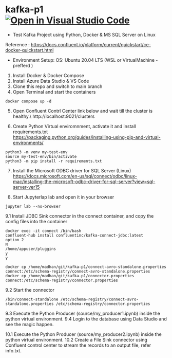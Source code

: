 # kafka-p1 [![Open in Visual Studio Code](https://open.vscode.dev/badges/open-in-vscode.svg)](https://open.vscode.dev/madhankumar388/kafka-p1)

 - Test Kafka Project using Python, Docker &amp; MS SQL Server on Linux

Reference : https://docs.confluent.io/platform/current/quickstart/ce-docker-quickstart.html

- Environment Setup:
OS: Ubuntu 20.04 LTS (WSL or VirtualMachine - prefferd )

1. Install Docker & Docker Compose
2. Install Azure Data Studio & VS Code
3. Clone this repo and switch to main branch
4. Open Terminal and start the containers
  ```
docker compose up -d
  ```
5.  Open Confluent Contrl Center link below and wait till the cluster is healthy.\ 
http://localhost:9021/clusters

6. Create Python Virtual enviromnment, activate it and install requirements.txt\
   https://packaging.python.org/guides/installing-using-pip-and-virtual-environments/
```
python3 -m venv my-test-env
source my-test-env/bin/activate
python3 -m pip install -r requirements.txt
```
7. Install the Microsoft ODBC driver for SQL Server (Linux)\
https://docs.microsoft.com/en-us/sql/connect/odbc/linux-mac/installing-the-microsoft-odbc-driver-for-sql-server?view=sql-server-ver15

8. Start Jupyterlap lab and open it in your browser
```
jupyter lab --no-browser
```
9.1 Install JDBC Sink connector in the connect container, and copy the config files into the container
```
docker exec -it connect /bin/bash
confluent-hub install confluentinc/kafka-connect-jdbc:latest
option 2
N
/home/appuser/pluggins
y
y

docker cp /home/madhan/git/kafka-p1/connect-avro-standalone.properties connect:/etc/schema-registry/connect-avro-standalone.properties
docker cp /home/madhan/git/kafka-p1/connector.properties connect:/etc/schema-registry/connector.properties
```
9.2 Start the connector
```
/bin/connect-standalone /etc/schema-registry/connect-avro-standalone.properties /etc/schema-registry/connector.properties
```
9.3 Execute the Python Producer (source/my_producer1.ipynb) inside the python virtual environment.
9.4 Login to the database using Data Studio and see the magic happen.


10.1 Execute the Python Producer (source/my_producer2.ipynb) inside the python virtual environment.
10.2 Create a File Sink connector using Confluent control center to stream the records to an output file, refer info.txt.
